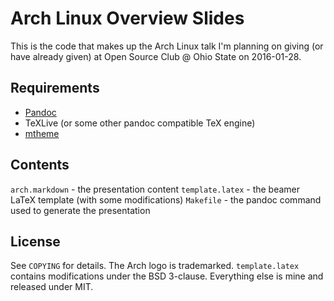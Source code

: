 # Arch Linux Overview Slides

This is the code that makes up the Arch Linux talk I'm planning on giving (or
have already given) at Open Source Club @ Ohio State on 2016-01-28.

## Requirements
- [Pandoc](http://pandoc.org/)
- TeXLive (or some other pandoc compatible TeX engine)
- [mtheme](https://github.com/matze/mtheme)

## Contents
`arch.markdown` - the presentation content
`template.latex` - the beamer LaTeX template (with some modifications)
`Makefile` - the pandoc command used to generate the presentation

## License

See `COPYING` for details. The Arch logo is trademarked. `template.latex`
contains modifications under the BSD 3-clause. Everything else is mine and
released under MIT.
